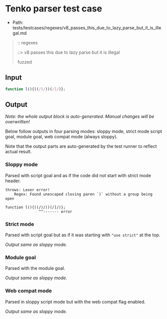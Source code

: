 # Tenko parser test case

- Path: tests/testcases/regexes/v8_passes_this_due_to_lazy_parse_but_it_is_illegal.md

> :: regexes
>
> ::> v8 passes this due to lazy parse but it is illegal
>
> fuzzed

## Input


`````js
function l(){((/)/))(/]/)};
`````

## Output

_Note: the whole output block is auto-generated. Manual changes will be overwritten!_

Below follow outputs in four parsing modes: sloppy mode, strict mode script goal, module goal, web compat mode (always sloppy).

Note that the output parts are auto-generated by the test runner to reflect actual result.

### Sloppy mode

Parsed with script goal and as if the code did not start with strict mode header.

`````
throws: Lexer error!
    Regex: Found unescaped closing paren `)` without a group being open

function l(){((/)/))(/]/)};
               ^^------- error
`````

### Strict mode

Parsed with script goal but as if it was starting with `"use strict"` at the top.

_Output same as sloppy mode._

### Module goal

Parsed with the module goal.

_Output same as sloppy mode._

### Web compat mode

Parsed in sloppy script mode but with the web compat flag enabled.

_Output same as sloppy mode._
